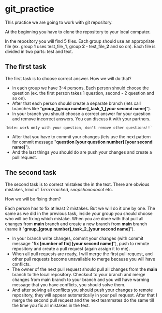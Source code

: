 # git_practice

This practice we are going to work with git repository.

At the beginning you have to clone the repository to your local computer.  

In the repository you will find 5 files. Each group should use an appropriate file (ex. group **1** uses test_file_**1**, group **2** - test_file_**2** and so on). 
Each file is divided in two parts: test and text. 

## The first task 
The first task is to choose correct answer. 
How we will do that? 
   - In each group we have 3-4 persons. Each person should choose the question (ex. the first person takes 1 question, second - 2 question and so on). 
   - After that each person should create a separate branch (lets call branches like "**group_[group number]\_task_1\_[your second name]**").
   - In your branch you should choose a correct answer for your question and remove incorrect answers. You can discuss it with your partners.

    `Note: work only with your question, don't remove other questions!!`
   - After that you have to commit your changes (lets use the next pattern for commit message "**question [your question number] [your second name]**").
   - And the last things you should do are push your changes and create a pull request.
   
## The second task 
The second task is to correct mistakes the in the text. There are obvious mistakes, kind of _Trrrrrrrracked_, _snapshooooooot_ etc. 

How we will be fixing them? 

Each person has to fix at least 2 mistakes. But we will do it one by one. The same as we did in the previous task, inside your group you should choose who will be fixing which mistake.
When you are done with that pull all changes from **main** branch and create a new branch from **main** branch (name it "**group_[group number]\_task_2\_[your second name]**").
- In your branch write changes, commit your changes (with commit message "**fix [number of fix] [your second name]**"), push to remote repository and create a pull request (again assign it to me).
- When all pull requests are ready, I will merge the first pull request, and other pull requests become unavailable to merge because you will have conflicts.
- The owner of the next pull request should pull all changes from the **main** branch to the local repository. Checkout to your branch and merge changes from main branch to your branch and you will have warning message that you have conflicts, you should solve them.
- And after solving all conflicts you should push your changes to remote repository, they will appear automatically in your pull request. After that I merge the second pull request and the next teammates do the same till the time you fix all mistakes in the text.
